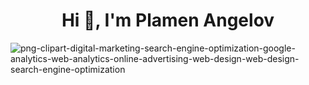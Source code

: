 <h1 align="center">Hi 👋, I'm Plamen Angelov</h1>




![png-clipart-digital-marketing-search-engine-optimization-google-analytics-web-analytics-online-advertising-web-design-web-design-search-engine-optimization](https://user-images.githubusercontent.com/113591133/192650763-5e0e8d7c-e33b-483f-a75b-04c33b14bebd.png)

